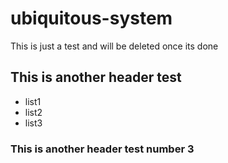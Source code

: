 # ubiquitous-system
This is just a test and will be deleted once its done

## This is another header test
- list1
- list2
- list3

### This is another header test number 3
